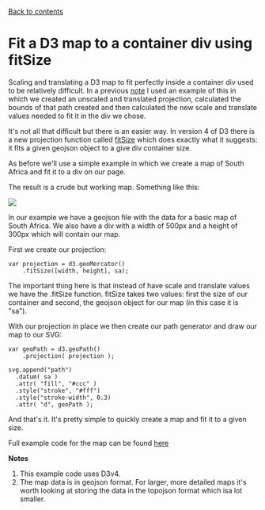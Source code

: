 [Back to contents](http://github.com/alastairotter/data-journalism-notes)

# Fit a D3 map to a container div using fitSize

Scaling and translating a D3 map to fit perfectly inside a container div used to be relatively difficult. In a previous [note](content/fit-a-d3-map-to-a-container-div.md) I used an example of this in which we created an unscaled and translated projection, calculated the bounds of that path created and then calculated the new scale and translate values needed to fit it in the div we chose. 

It's not all that difficult but there is an easier way. In version 4 of D3 there is a new projection function called [fitSize](https://github.com/d3/d3-geo#projection_fitSize) which does exactly what it suggests: it fits a given geojson object to a give div container size.

As before we'll use a simple example in which we create a map of South Africa and fit it to a div on our page. 

The result is a crude but working map. Something like this: 

![](https://github.com/alastairotter/data-journalism-notes/blob/master/images/samap.png)

In our example we have a geojson file with the data for a basic map of South Africa. We also have a div with a width of 500px and a height of 300px which will contain our map. 

First we create our projection: 

    var projection = d3.geoMercator()
        .fitSize([width, height], sa);

The important thing here is that instead of have scale and translate values we have the .fitSize function. fitSize takes two values: first the size of our container and second, the geojson object for our map (in this case it is "sa").

With our projection in place we then create our path generator and draw our map to our SVG: 

    var geoPath = d3.geoPath()
        .projection( projection );

    svg.append("path")
      .datum( sa )
      .attr( "fill", "#ccc" )
      .style("stroke", "#fff")
      .style("stroke-width", 0.3)
      .attr( "d", geoPath );

And that's it. It's pretty simple to quickly create a map and fit it to a given size. 

Full example code for the map can be found [here](https://github.com/alastairotter/data-journalism-beginners/tree/master/examples/fit-d3-map-to-container-part-2)

**Notes**
1. This example code uses D3v4.
2. The map data is in geojson format. For larger, more detailed maps it's worth looking at storing the data in the topojson format which isa lot smaller.

